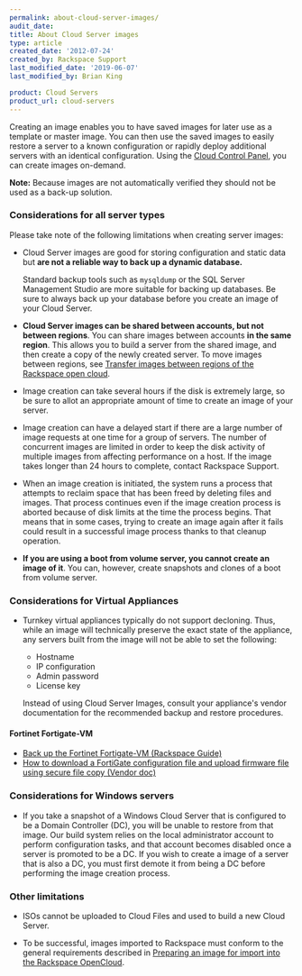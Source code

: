 ```yaml
---
permalink: about-cloud-server-images/
audit_date:
title: About Cloud Server images
type: article
created_date: '2012-07-24'
created_by: Rackspace Support
last_modified_date: '2019-06-07'
last_modified_by: Brian King

product: Cloud Servers
product_url: cloud-servers
---
```


Creating an image enables you to have saved images for later use as a
template or master image. You can then use the saved images to easily
restore a server to a known configuration or rapidly deploy additional
servers with an identical configuration. Using the
[Cloud Control Panel](https://login.rackspace.com), you can create images on-demand.

**Note:** Because images are not automatically verified they should not
be used as a back-up solution.

### Considerations for all server types

Please take note of the following limitations when creating server
images:

-   Cloud Server images are good for storing configuration and static
    data but **are not a reliable way to back up a
    dynamic database.**

    Standard backup tools such as `mysqldump` or the SQL Server Management
    Studio are more suitable for backing up databases. Be sure to always back up
    your database before you create an image of your Cloud Server.


-   **Cloud Server images can be shared between accounts, but not between regions**.
    You can share images between accounts **in the same region**. This allows you to build a server from the shared image, and then create a copy of the newly created server. To move images between regions, see [Transfer images between regions of the Rackspace open cloud](/support/how-to/transferring-images-between-regions-of-the-rackspace-open-cloud).

-   Image creation can take several hours if the disk is extremely large, so be
    sure to allot an appropriate amount of time to create an image of your server.

-   Image creation can have a delayed start if there are a large number
    of image requests at one time for a group of servers. The number of
    concurrent images are limited in order to keep the disk activity of
    multiple images from affecting performance on a host. If the image
    takes longer than 24 hours to complete, contact Rackspace
    Support.

-   When an image creation is initiated, the system runs a process that
    attempts to reclaim space that has been freed by deleting files
    and images. That process continues even if the image creation
    process is aborted because of disk limits at the time the
    process begins. That means that in some cases, trying to create an image
    again after it fails could result in a successful image process thanks to
    that cleanup operation.

-   **If you are using a boot from volume server, you cannot create an image of it**. You can, however, create snapshots and clones of a boot from volume server.

### Considerations for Virtual Appliances
-   Turnkey virtual appliances typically do not support decloning.
    Thus, while an image will technically preserve the exact state of the appliance, any servers built from the image will not be able to set the following:

     * Hostname
     * IP configuration
     * Admin password
     * License key

    Instead of using Cloud Server Images, consult your appliance's vendor
 documentation for the recommended backup and restore procedures.

#### Fortinet Fortigate-VM
- [Back up the Fortinet Fortigate-VM (Rackspace Guide)](/support/how-to/back-up-the-fortinet-fortigate-vm/)
- [How to download a FortiGate configuration file and upload firmware file using secure file copy (Vendor doc)](https://kb.fortinet.com/kb/microsites/search.do?cmd=displayKC&docType=kc&externalId=FD43754)

### Considerations for Windows servers

-   If you take a snapshot of a Windows Cloud Server that is configured
    to be a Domain Controller (DC), you will be unable to restore from
    that image. Our build system relies on the local administrator
    account to perform configuration tasks, and that account becomes
    disabled once a server is promoted to be a DC. If you wish to create
    a image of a server that is also a DC, you must first
    demote it from being a DC before performing the image
    creation process.

### Other limitations

-   ISOs cannot be uploaded to Cloud Files and used to build a new Cloud Server.

-   To be successful, images imported to Rackspace must conform to the general
    requirements described in
    [Preparing an image for import into the Rackspace OpenCloud](/support/how-to/preparing-an-image-for-import-into-the-rackspace-opencloud).
